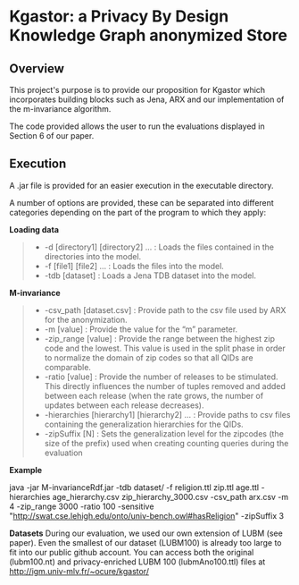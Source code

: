 # Kgastor: a Privacy By Design Knowledge Graph anonymized Store

## Overview

This project's purpose is to provide our proposition for Kgastor which incorporates building blocks such as Jena, ARX and our implementation of the m-invariance algorithm.

The code provided allows the user to run the evaluations displayed in Section 6 of our paper.


## Execution    

A .jar file is provided for an easier execution in the executable directory. 

A number of options are provided, these can be separated into different 
categories depending on the part of the program to which they apply:

**Loading data** 
 
> -  -d [directory1] [directory2] ...  :   Loads the files contained in the
        directories into the model.
> - -f  [file1] [file2] …   :   Loads the files into the model.
> - -tdb [dataset]    :    Loads a Jena TDB dataset into the model.
  
**M-invariance**

> - -csv_path   [dataset.csv]   :   Provide path to the csv file used by ARX for the anonymization.
> - -m  [value] : Provide the value for the “m” parameter.
> - -zip_range [value] : Provide the range between the highest zip code and the lowest. This value is used in the split phase in order to normalize the domain of zip codes so that all QIDs are comparable.
> - -ratio [value] : Provide the number of releases to be stimulated. This directly influences the number of tuples removed and added between each release (when the rate grows, the number of updates between each release decreases).
> - -hierarchies [hierarchy1] [hierarchy2] …  :  Provide paths to csv files containing the generalization hierarchies for the QIDs.
> - -zipSuffix [N]  :  Sets the generalization level for the zipcodes (the size of the prefix) used when creating counting queries during the evaluation

**Example**

java -jar M-invarianceRdf.jar -tdb dataset/ -f  religion.ttl  zip.ttl   age.ttl    -hierarchies age_hierarchy.csv    zip_hierarchy_3000.csv -csv_path arx.csv -m 4 -zip_range 3000 -ratio 100 -sensitive "<http://swat.cse.lehigh.edu/onto/univ-bench.owl#hasReligion>" -zipSuffix 3

**Datasets**
During our evaluation, we used our own extension of LUBM (see paper). Even the smallest of our dataset (LUBM100) is already too large to fit into our public github account. You can access both the original (lubm100.nt) and privacy-enriched LUBM 100 (lubmAno100.ttl) files at http://igm.univ-mlv.fr/~ocure/kgastor/
